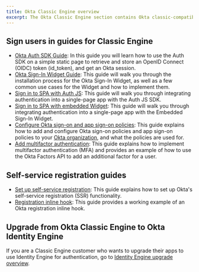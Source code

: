 ```yaml
---
title: Okta Classic Engine overview
excerpt: The Okta Classic Engine section contains Okta classic-compatible versions of documents that have bene updated to support Okta Identity Engine.
---
```


## Sign users in guides for Classic Engine

* [Okta Auth SDK Guide](/docs/guides/archive-auth-js/main/): In this guide you will learn how to use the Auth SDK on a simple static page to retrieve and store an OpenID Connect (OIDC) token (id_token), and get an Okta session.
* [Okta Sign-In Widget Guide](/docs/guides/archive-embedded-siw/main/): This guide will walk you through the installation process for the Okta Sign-In Widget, as well as a few common use cases for the Widget and how to implement them.
* [Sign in to SPA with Auth JS](/docs/guides/archive-sign-in-to-spa-authjs/angular/main/): This guide will walk you through integrating authentication into a single-page app with the Auth JS SDK.
* [Sign in to SPA with embedded Widget](/docs/guides/archive-sign-in-to-spa-embedded-widget/angular/main/): This guide will walk you through integrating authentication into a single-page app with the Embedded Sign-In Widget.
* [Configure Okta sign-on and app sign-on policies](/docs/guides/archive-configure-signon-policy/): This guide explains how to add and configure Okta sign-on policies and app sign-on policies to your [Okta organization](/docs/concepts/okta-organizations/), and what the policies are used for.
* [Add multifactor authentication](/docs/guides/mfa/ga/main/): This guide explains how to implement multifactor authentication (MFA) and provides an example of how to use the Okta Factors API to add an additional factor for a user.

## Self-service registration guides

* [Set up self-service registration](/docs/guides/archive-set-up-self-service-registration/main/): This guide explains how to set up Okta's self-service registration (SSR) functionality.
* [Registration inline hook](/docs/guides/archive-registration-inline-hook/): This guide provides a working example of an Okta registration inline hook.

## Upgrade from Okta Classic Engine to Okta Identity Engine

If you are a Classic Engine customer who wants to upgrade their apps to use Identity Engine for authentication, go to [Identity Engine upgrade overview](/docs/guides/oie-upgrade-overview/).

